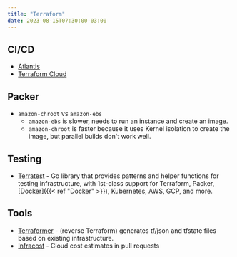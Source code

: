 ```yaml
---
title: "Terraform"
date: 2023-08-15T07:30:00-03:00
---
```

## CI/CD
- [Atlantis](https://www.runatlantis.io/)
- [Terraform Cloud](https://cloud.hashicorp.com/products/terraform)


## Packer
- `amazon-chroot` vs `amazon-ebs`
    - `amazon-ebs` is slower, needs to run an instance and create an image.
    - `amazon-chroot` is faster because it uses Kernel isolation to create the image, but parallel builds don't work well.

## Testing
- [Terratest](https://terratest.gruntwork.io/) - Go library that provides patterns and helper functions for testing infrastructure, with 1st-class support for Terraform, Packer, [Docker]({{< ref "Docker" >}}), Kubernetes, AWS, GCP, and more.

## Tools
- [Terraformer](https://github.com/GoogleCloudPlatform/terraformer) - (reverse Terraform) generates tf/json and tfstate files based on existing infrastructure.
- [Infracost](https://github.com/infracost/infracost) - Cloud cost estimates in pull requests